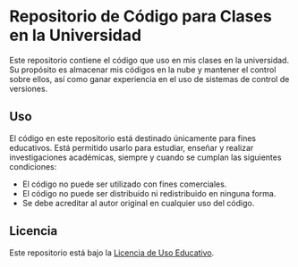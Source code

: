 # Repositorio de Código para Clases en la Universidad

Este repositorio contiene el código que uso en mis clases en la universidad. Su
propósito es almacenar mis códigos en la nube y mantener el control sobre ellos,
así como ganar experiencia en el uso de sistemas de control de versiones.

## Uso

El código en este repositorio está destinado únicamente para fines educativos.
Está permitido usarlo para estudiar, enseñar y realizar investigaciones académicas,
siempre y cuando se cumplan las siguientes condiciones:

- El código no puede ser utilizado con fines comerciales.
- El código no puede ser distribuido ni redistribuido en ninguna forma.
- Se debe acreditar al autor original en cualquier uso del código.

## Licencia

Este repositorio está bajo la [Licencia de Uso Educativo](LICENSE).

